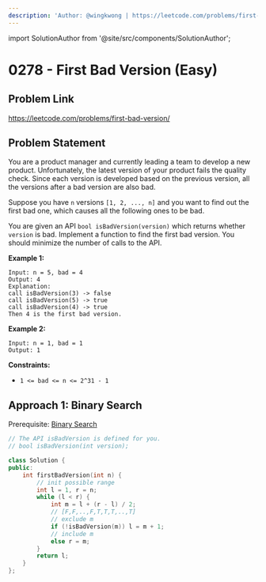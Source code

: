 ```yaml
---
description: 'Author: @wingkwong | https://leetcode.com/problems/first-bad-version/'
---
```


import SolutionAuthor from '@site/src/components/SolutionAuthor';

# 0278 - First Bad Version (Easy)

## Problem Link

https://leetcode.com/problems/first-bad-version/

## Problem Statement

You are a product manager and currently leading a team to develop a new product. Unfortunately, the latest version of your product fails the quality check. Since each version is developed based on the previous version, all the versions after a bad version are also bad.

Suppose you have `n` versions `[1, 2, ..., n]` and you want to find out the first bad one, which causes all the following ones to be bad.

You are given an API `bool isBadVersion(version)` which returns whether `version` is bad. Implement a function to find the first bad version. You should minimize the number of calls to the API.

**Example 1:**

```
Input: n = 5, bad = 4
Output: 4
Explanation:
call isBadVersion(3) -> false
call isBadVersion(5) -> true
call isBadVersion(4) -> true
Then 4 is the first bad version.
```

**Example 2:**

```
Input: n = 1, bad = 1
Output: 1
```

**Constraints:**

* `1 <= bad <= n <= 2^31 - 1`

## Approach 1: Binary Search

Prerequisite: [Binary Search](../../tutorials/basic-topics/binary-search)

<SolutionAuthor name="@wingkwong"/>

```cpp
// The API isBadVersion is defined for you.
// bool isBadVersion(int version);

class Solution {
public:
    int firstBadVersion(int n) {
        // init possible range
        int l = 1, r = n;
        while (l < r) {
            int m = l + (r - l) / 2;
            // [F,F,..,F,T,T,T,..,T]
            // exclude m
            if (!isBadVersion(m)) l = m + 1;
            // include m
            else r = m;
        }
        return l;
    }
};
```
